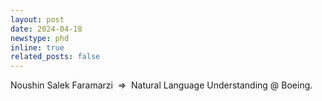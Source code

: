 ```yaml
---
layout: post
date: 2024-04-18
newstype: phd
inline: true
related_posts: false
---
```


Noushin Salek Faramarzi
&nbsp;&rArr;&nbsp;
Natural Language Understanding @ Boeing.
